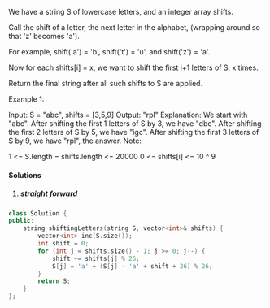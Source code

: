 We have a string S of lowercase letters, and an integer array shifts.

Call the shift of a letter, the next letter in the alphabet, (wrapping around so that 'z' becomes 'a'). 

For example, shift('a') = 'b', shift('t') = 'u', and shift('z') = 'a'.

Now for each shifts[i] = x, we want to shift the first i+1 letters of S, x times.

Return the final string after all such shifts to S are applied.

Example 1:

Input: S = "abc", shifts = [3,5,9]
Output: "rpl"
Explanation: 
We start with "abc".
After shifting the first 1 letters of S by 3, we have "dbc".
After shifting the first 2 letters of S by 5, we have "igc".
After shifting the first 3 letters of S by 9, we have "rpl", the answer.
Note:

1 <= S.length = shifts.length <= 20000
0 <= shifts[i] <= 10 ^ 9

#### Solutions

1. ##### straight forward

```cpp
class Solution {
public:
    string shiftingLetters(string S, vector<int>& shifts) {
        vector<int> inc(S.size());
        int shift = 0;
        for (int j = shifts.size() - 1; j >= 0; j--) {
            shift += shifts[j] % 26;
            S[j] = 'a' + (S[j] - 'a' + shift + 26) % 26;
        }
        return S;
    }
};
```